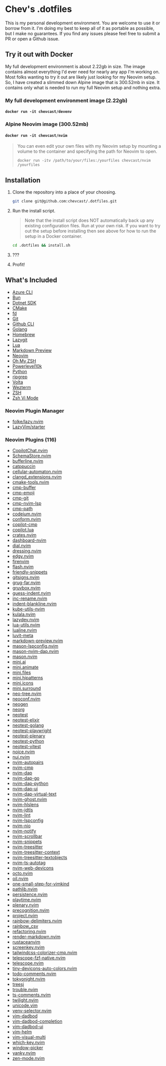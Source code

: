 # Chev's .dotfiles

This is my personal development environment. You are welcome to use it or borrow
from it. I'm doing my best to keep all of it as portable as possible, but I make
no guarantees. If you find any issues please feel free to submit a PR or open a
Github issue.

## Try it out with Docker

My full development environment is about 2.22gb in size. The image contains almost
everything I'd ever need for nearly any app I'm working on. Most folks wanting to
try it out are likely just looking for my Neovim setup. So, I have created a
slimmed down Alpine image that is 300.52mb in size. It contains only what is needed
to run my full Neovim setup and nothing extra.

### My full development environment image (2.22gb)

#### `docker run -it chevcast/devenv`

### Alpine Neovim image (300.52mb)

#### `docker run -it chevcast/nvim`

> You can even edit your own files with my Neovim setup by mounting a volume to the
> container and specifying the path for Neovim to open.
>
> `docker run -itv /path/to/your/files:/yourfiles chevcast/nvim /yourfiles`

## Installation

1. Clone the repository into a place of your choosing.

   ```sh
   git clone git@github.com:chevcast/.dotfiles.git
   ```

2. Run the install script.

   > Note that the install script does NOT automatically back up any existing
   > configuration files. Run at your own risk. If you want to try out the setup
   > before installing then see above for how to run the setup in a Docker container.

   ```sh
   cd .dotfiles && install.sh
   ```

3. ???

4. Profit!

## What's Included

- [Azure CLI](https://learn.microsoft.com/en-us/cli/azure/)
- [Bun](https://bun.sh)
- [Dotnet SDK](https://dotnet.microsoft.com/en-us/download)
- [CMake](https://cmake.org/)
- [fd](https://github.com/sharkdp/fd)
- [Git](https://git-scm.com/)
- [Github CLI](https://cli.github.com/)
- [Golang](https://go.dev/doc/install)
- [Homebrew](https://docs.brew.sh/Homebrew-on-Linux)
- [Lazygit](https://github.com/jesseduffield/lazygit#readme)
- [Lua](https://www.lua.org/download.html)
- [Markdown Preview](https://github.com/iamcco/markdown-preview.nvim#readme)
- [Neovim](https://neovim.io/)
- [Oh My ZSH](https://ohmyz.sh/)
- [Powerlevel10k](https://github.com/romkatv/powerlevel10k#readme)
- [Python](https://www.python.org/downloads/)
- [ripgrep](https://github.com/BurntSushi/ripgrep)
- [Volta](https://volta.sh/)
- [Wezterm](https://wezfurlong.org/wezterm/)
- [ZSH](https://www.zsh.org/)
- [Zsh Vi Mode](https://github.com/jeffreytse/zsh-vi-mode#readme)

### Neovim Plugin Manager

- [folke/lazy.nvim](https://github.com/folke/lazy.nvim)
- [LazyVim/starter](https://github.com/LazyVim/starter)

### Neovim Plugins (116)

- [CopilotChat.nvim](https://github.com/CopilotC-Nvim/CopilotChat.nvim.git)
- [SchemaStore.nvim](https://github.com/b0o/SchemaStore.nvim.git)
- [bufferline.nvim](https://github.com/akinsho/bufferline.nvim.git)
- [catppuccin](https://github.com/catppuccin/nvim.git)
- [cellular-automaton.nvim](https://github.com/eandrju/cellular-automaton.nvim.git)
- [clangd_extensions.nvim](https://github.com/p00f/clangd_extensions.nvim.git)
- [cmake-tools.nvim](https://github.com/Civitasv/cmake-tools.nvim.git)
- [cmp-buffer](https://github.com/hrsh7th/cmp-buffer.git)
- [cmp-emoji](https://github.com/hrsh7th/cmp-emoji.git)
- [cmp-git](https://github.com/petertriho/cmp-git.git)
- [cmp-nvim-lsp](https://github.com/hrsh7th/cmp-nvim-lsp.git)
- [cmp-path](https://github.com/hrsh7th/cmp-path.git)
- [codeium.nvim](https://github.com/Exafunction/codeium.nvim.git)
- [conform.nvim](https://github.com/stevearc/conform.nvim.git)
- [copilot-cmp](https://github.com/zbirenbaum/copilot-cmp.git)
- [copilot.lua](https://github.com/zbirenbaum/copilot.lua.git)
- [crates.nvim](https://github.com/Saecki/crates.nvim.git)
- [dashboard-nvim](https://github.com/nvimdev/dashboard-nvim.git)
- [dial.nvim](https://github.com/monaqa/dial.nvim.git)
- [dressing.nvim](https://github.com/stevearc/dressing.nvim.git)
- [edgy.nvim](https://github.com/folke/edgy.nvim.git)
- [firenvim](https://github.com/glacambre/firenvim.git)
- [flash.nvim](https://github.com/folke/flash.nvim.git)
- [friendly-snippets](https://github.com/rafamadriz/friendly-snippets.git)
- [gitsigns.nvim](https://github.com/lewis6991/gitsigns.nvim.git)
- [grug-far.nvim](https://github.com/MagicDuck/grug-far.nvim.git)
- [gruvbox.nvim](https://github.com/ellisonleao/gruvbox.nvim.git)
- [guess-indent.nvim](https://github.com/NMAC427/guess-indent.nvim.git)
- [inc-rename.nvim](https://github.com/smjonas/inc-rename.nvim.git)
- [indent-blankline.nvim](https://github.com/lukas-reineke/indent-blankline.nvim.git)
- [kube-utils-nvim](https://github.com/h4ckm1n-dev/kube-utils-nvim.git)
- [kulala.nvim](https://github.com/mistweaverco/kulala.nvim.git)
- [lazydev.nvim](https://github.com/folke/lazydev.nvim.git)
- [lua-utils.nvim](https://github.com/nvim-neorg/lua-utils.nvim.git)
- [lualine.nvim](https://github.com/nvim-lualine/lualine.nvim.git)
- [luvit-meta](https://github.com/Bilal2453/luvit-meta.git)
- [markdown-preview.nvim](https://github.com/iamcco/markdown-preview.nvim.git)
- [mason-lspconfig.nvim](https://github.com/williamboman/mason-lspconfig.nvim.git)
- [mason-nvim-dap.nvim](https://github.com/jay-babu/mason-nvim-dap.nvim.git)
- [mason.nvim](https://github.com/williamboman/mason.nvim.git)
- [mini.ai](https://github.com/echasnovski/mini.ai.git)
- [mini.animate](https://github.com/echasnovski/mini.animate.git)
- [mini.files](https://github.com/echasnovski/mini.files.git)
- [mini.hipatterns](https://github.com/echasnovski/mini.hipatterns.git)
- [mini.icons](https://github.com/echasnovski/mini.icons.git)
- [mini.surround](https://github.com/echasnovski/mini.surround.git)
- [neo-tree.nvim](https://github.com/nvim-neo-tree/neo-tree.nvim.git)
- [neoconf.nvim](https://github.com/folke/neoconf.nvim.git)
- [neogen](https://github.com/danymat/neogen.git)
- [neorg](https://github.com/nvim-neorg/neorg.git)
- [neotest](https://github.com/nvim-neotest/neotest.git)
- [neotest-elixir](https://github.com/jfpedroza/neotest-elixir.git)
- [neotest-golang](https://github.com/fredrikaverpil/neotest-golang.git)
- [neotest-playwright](https://github.com/thenbe/neotest-playwright.git)
- [neotest-plenary](https://github.com/nvim-neotest/neotest-plenary.git)
- [neotest-python](https://github.com/nvim-neotest/neotest-python.git)
- [neotest-vitest](https://github.com/marilari88/neotest-vitest.git)
- [noice.nvim](https://github.com/folke/noice.nvim.git)
- [nui.nvim](https://github.com/MunifTanjim/nui.nvim.git)
- [nvim-autopairs](https://github.com/windwp/nvim-autopairs.git)
- [nvim-cmp](https://github.com/hrsh7th/nvim-cmp.git)
- [nvim-dap](https://github.com/mfussenegger/nvim-dap.git)
- [nvim-dap-go](https://github.com/leoluz/nvim-dap-go.git)
- [nvim-dap-python](https://github.com/mfussenegger/nvim-dap-python.git)
- [nvim-dap-ui](https://github.com/rcarriga/nvim-dap-ui.git)
- [nvim-dap-virtual-text](https://github.com/theHamsta/nvim-dap-virtual-text.git)
- [nvim-ghost.nvim](https://github.com/subnut/nvim-ghost.nvim.git)
- [nvim-hlslens](https://github.com/kevinhwang91/nvim-hlslens.git)
- [nvim-jdtls](https://github.com/mfussenegger/nvim-jdtls.git)
- [nvim-lint](https://github.com/mfussenegger/nvim-lint.git)
- [nvim-lspconfig](https://github.com/neovim/nvim-lspconfig.git)
- [nvim-nio](https://github.com/nvim-neotest/nvim-nio.git)
- [nvim-notify](https://github.com/rcarriga/nvim-notify.git)
- [nvim-scrollbar](https://github.com/petertriho/nvim-scrollbar.git)
- [nvim-snippets](https://github.com/garymjr/nvim-snippets.git)
- [nvim-treesitter](https://github.com/nvim-treesitter/nvim-treesitter.git)
- [nvim-treesitter-context](https://github.com/nvim-treesitter/nvim-treesitter-context.git)
- [nvim-treesitter-textobjects](https://github.com/nvim-treesitter/nvim-treesitter-textobjects.git)
- [nvim-ts-autotag](https://github.com/windwp/nvim-ts-autotag.git)
- [nvim-web-devicons](https://github.com/nvim-tree/nvim-web-devicons.git)
- [octo.nvim](https://github.com/pwntester/octo.nvim.git)
- [oil.nvim](https://github.com/stevearc/oil.nvim.git)
- [one-small-step-for-vimkind](https://github.com/jbyuki/one-small-step-for-vimkind.git)
- [pathlib.nvim](https://github.com/pysan3/pathlib.nvim.git)
- [persistence.nvim](https://github.com/folke/persistence.nvim.git)
- [playtime.nvim](https://github.com/rktjmp/playtime.nvim.git)
- [plenary.nvim](https://github.com/nvim-lua/plenary.nvim.git)
- [precognition.nvim](https://github.com/tris203/precognition.nvim.git)
- [project.nvim](https://github.com/ahmedkhalf/project.nvim.git)
- [rainbow-delimiters.nvim](https://github.com/HiPhish/rainbow-delimiters.nvim.git)
- [rainbow_csv](https://github.com/mechatroner/rainbow_csv.git)
- [refactoring.nvim](https://github.com/ThePrimeagen/refactoring.nvim.git)
- [render-markdown.nvim](https://github.com/MeanderingProgrammer/render-markdown.nvim.git)
- [rustaceanvim](https://github.com/mrcjkb/rustaceanvim.git)
- [screenkey.nvim](https://github.com/NStefan002/screenkey.nvim.git)
- [tailwindcss-colorizer-cmp.nvim](https://github.com/roobert/tailwindcss-colorizer-cmp.nvim.git)
- [telescope-fzf-native.nvim](https://github.com/nvim-telescope/telescope-fzf-native.nvim.git)
- [telescope.nvim](https://github.com/nvim-telescope/telescope.nvim.git)
- [tiny-devicons-auto-colors.nvim](https://github.com/rachartier/tiny-devicons-auto-colors.nvim.git)
- [todo-comments.nvim](https://github.com/folke/todo-comments.nvim.git)
- [tokyonight.nvim](https://github.com/folke/tokyonight.nvim.git)
- [treesj](https://github.com/Wansmer/treesj.git)
- [trouble.nvim](https://github.com/folke/trouble.nvim.git)
- [ts-comments.nvim](https://github.com/folke/ts-comments.nvim.git)
- [twilight.nvim](https://github.com/folke/twilight.nvim.git)
- [unicode.vim](https://github.com/chrisbra/unicode.vim.git)
- [venv-selector.nvim](https://github.com/linux-cultist/venv-selector.nvim.git)
- [vim-dadbod](https://github.com/tpope/vim-dadbod.git)
- [vim-dadbod-completion](https://github.com/kristijanhusak/vim-dadbod-completion.git)
- [vim-dadbod-ui](https://github.com/kristijanhusak/vim-dadbod-ui.git)
- [vim-helm](https://github.com/towolf/vim-helm.git)
- [vim-visual-multi](https://github.com/mg979/vim-visual-multi.git)
- [which-key.nvim](https://github.com/folke/which-key.nvim.git)
- [window-picker](https://github.com/s1n7ax/nvim-window-picker.git)
- [yanky.nvim](https://github.com/gbprod/yanky.nvim.git)
- [zen-mode.nvim](https://github.com/folke/zen-mode.nvim.git)
